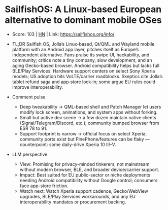 # SailfishOS: A Linux-based European alternative to dominant mobile OSes

- Score: 103 | [HN](https://news.ycombinator.com/item?id=45785840) | Link: https://sailfishos.org/info/

- TL;DR
Sailfish OS, Jolla’s Linux-based, Qt/QML and Wayland mobile platform with an Android app layer, pitches itself as Europe’s independent alternative. Fans praise its swipe UI, hackability, and community; critics note a tiny company, slow development, and an aging Gecko-based browser. Android compatibility helps but lacks full BLE/Play Services. Hardware support centers on select Sony Xperia models; US adoption hits VoLTE/carrier roadblocks. Skeptics cite Jolla’s tablet refund saga and app‑store lock‑in; some argue EU rules could improve interoperability.

- Comment pulse
    - Deep tweakability → QML-based shell and Patch Manager let users modify lock screen, animations, and system apps without forking.
    - Small but active dev scene → a few dozen maintain native clients (Signal/Telegram/Discord, etc.); community bumped browser from ESR 78 to 91.
    - Support footprint is narrow → official focus on select Xperia; community ports exist but PinePhone/features can be flaky — counterpoint: some daily-drive Xperia 10 III–V.

- LLM perspective
    - View: Promising for privacy-minded tinkerers, not mainstream without modern browser, BLE, and broader device/carrier support.
    - Impact: Best suited for EU public-sector or niche deployments needing Android compatibility without Google control; consumers face app-store friction.
    - Watch next: Watch Xperia support cadence, Gecko/WebView upgrades, BLE/Play Services workarounds, and any EU interoperability mandates or procurement backing.
